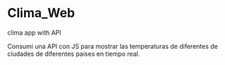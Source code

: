 # Clima_Web
clima app with API

Consumi una API con JS para mostrar las temperaturas de diferentes de ciudades de diferentes paises en tiempo real.
